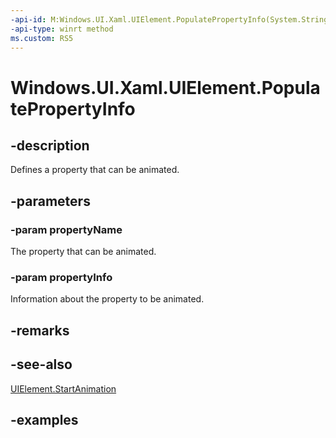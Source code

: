 ```yaml
---
-api-id: M:Windows.UI.Xaml.UIElement.PopulatePropertyInfo(System.String,Windows.UI.Composition.AnimationPropertyInfo)
-api-type: winrt method
ms.custom: RS5
---
```


<!-- Method syntax.
public void UIElement.PopulatePropertyInfo(String propertyName, AnimationPropertyInfo propertyInfo)
-->

# Windows.UI.Xaml.UIElement.PopulatePropertyInfo

## -description

Defines a property that can be animated.

## -parameters
### -param propertyName

The property that can be animated.

### -param propertyInfo

Information about the property to be animated.

## -remarks

## -see-also

[UIElement.StartAnimation](uielement_startanimation_466567403.md)

## -examples

